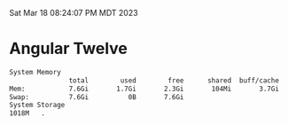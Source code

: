 Sat Mar 18 08:24:07 PM MDT 2023

# Angular Twelve

```bash
System Memory
               total        used        free      shared  buff/cache   available
Mem:           7.6Gi       1.7Gi       2.3Gi       104Mi       3.7Gi       5.6Gi
Swap:          7.6Gi          0B       7.6Gi
System Storage
1018M	.
```
